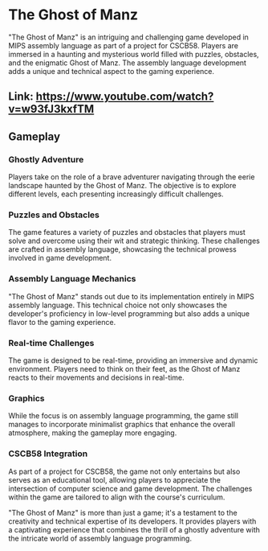 # The Ghost of Manz

"The Ghost of Manz" is an intriguing and challenging game developed in MIPS assembly language as part of a project for CSCB58. Players are immersed in a haunting and mysterious world filled with puzzles, obstacles, and the enigmatic Ghost of Manz. The assembly language development adds a unique and technical aspect to the gaming experience.

## Link: https://www.youtube.com/watch?v=w93fJ3kxfTM

## Gameplay

### Ghostly Adventure
Players take on the role of a brave adventurer navigating through the eerie landscape haunted by the Ghost of Manz. The objective is to explore different levels, each presenting increasingly difficult challenges.

### Puzzles and Obstacles
The game features a variety of puzzles and obstacles that players must solve and overcome using their wit and strategic thinking. These challenges are crafted in assembly language, showcasing the technical prowess involved in game development.

### Assembly Language Mechanics
"The Ghost of Manz" stands out due to its implementation entirely in MIPS assembly language. This technical choice not only showcases the developer's proficiency in low-level programming but also adds a unique flavor to the gaming experience.

### Real-time Challenges
The game is designed to be real-time, providing an immersive and dynamic environment. Players need to think on their feet, as the Ghost of Manz reacts to their movements and decisions in real-time.

### Graphics
While the focus is on assembly language programming, the game still manages to incorporate minimalist graphics that enhance the overall atmosphere, making the gameplay more engaging.

### CSCB58 Integration
As part of a project for CSCB58, the game not only entertains but also serves as an educational tool, allowing players to appreciate the intersection of computer science and game development. The challenges within the game are tailored to align with the course's curriculum.

"The Ghost of Manz" is more than just a game; it's a testament to the creativity and technical expertise of its developers. It provides players with a captivating experience that combines the thrill of a ghostly adventure with the intricate world of assembly language programming.
